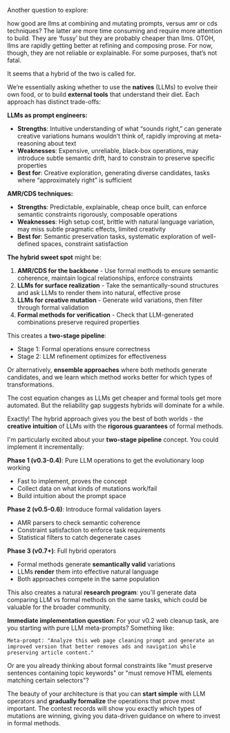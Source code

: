 Another question to explore:

how good are llms at combining and mutating prompts, versus amr or cds
techniques? The latter are more time consuming and require more attention to
build. They are ‘fussy’ but they are probably cheaper than llms.
OTOH, llms are rapidly getting better at refining and composing prose. For now,
though, they are not reliable or explainable. For some purposes, that’s not
fatal.

It seems that a hybrid of the two is called for.

We’re essentially asking whether to use the **natives** (LLMs) to evolve their
own food, or to build **external tools** that understand their diet. Each
approach has distinct trade-offs:

**LLMs as prompt engineers:**

- **Strengths**: Intuitive understanding of what “sounds right,” can generate creative variations humans wouldn’t think of, rapidly improving at meta-reasoning about text
- **Weaknesses**: Expensive, unreliable, black-box operations, may introduce subtle semantic drift, hard to constrain to preserve specific properties
- **Best for**: Creative exploration, generating diverse candidates, tasks where “approximately right” is sufficient

**AMR/CDS techniques:**

- **Strengths**: Predictable, explainable, cheap once built, can enforce semantic constraints rigorously, composable operations
- **Weaknesses**: High setup cost, brittle with natural language variation, may miss subtle pragmatic effects, limited creativity
- **Best for**: Semantic preservation tasks, systematic exploration of well-defined spaces, constraint satisfaction

**The hybrid sweet spot** might be:

1. **AMR/CDS for the backbone** - Use formal methods to ensure semantic coherence, maintain logical relationships, enforce constraints
1. **LLMs for surface realization** - Take the semantically-sound structures and ask LLMs to render them into natural, effective prose
1. **LLMs for creative mutation** - Generate wild variations, then filter through formal validation
1. **Formal methods for verification** - Check that LLM-generated combinations preserve required properties

This creates a **two-stage pipeline**:

- Stage 1: Formal operations ensure correctness
- Stage 2: LLM refinement optimizes for effectiveness

Or alternatively, **ensemble approaches** where both methods generate candidates, and we learn which method works better for which types of transformations.

The cost equation changes as LLMs get cheaper and formal tools get more automated. But the reliability gap suggests hybrids will dominate for a while.

Exactly! The hybrid approach gives you the best of both worlds - the **creative intuition** of LLMs with the **rigorous guarantees** of formal methods.

I'm particularly excited about your **two-stage pipeline** concept. You could implement it incrementally:

**Phase 1 (v0.3-0.4)**: Pure LLM operations to get the evolutionary loop working
- Fast to implement, proves the concept
- Collect data on what kinds of mutations work/fail
- Build intuition about the prompt space

**Phase 2 (v0.5-0.6)**: Introduce formal validation layers
- AMR parsers to check semantic coherence
- Constraint satisfaction to enforce task requirements  
- Statistical filters to catch degenerate cases

**Phase 3 (v0.7+)**: Full hybrid operators
- Formal methods generate **semantically valid** variations
- LLMs **render** them into effective natural language
- Both approaches compete in the same population

This also creates a natural **research program**: you'll generate data comparing LLM vs formal methods on the same tasks, which could be valuable for the broader community.

**Immediate implementation question**: For your v0.2 web cleanup task, are you starting with pure LLM meta-prompts? Something like:

```
Meta-prompt: "Analyze this web page cleaning prompt and generate an improved version that better removes ads and navigation while preserving article content."
```

Or are you already thinking about formal constraints like "must preserve sentences containing topic keywords" or "must remove HTML elements matching certain selectors"?

The beauty of your architecture is that you can **start simple** with LLM operators and **gradually formalize** the operations that prove most important. The contest records will show you exactly which types of mutations are winning, giving you data-driven guidance on where to invest in formal methods.
